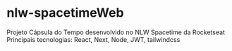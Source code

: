 # nlw-spacetimeWeb

Projeto Cápsula do Tempo desenvolvido no NLW Spacetime da Rocketseat
Principais tecnologias: React, Next, Node, JWT, tailwindcss
